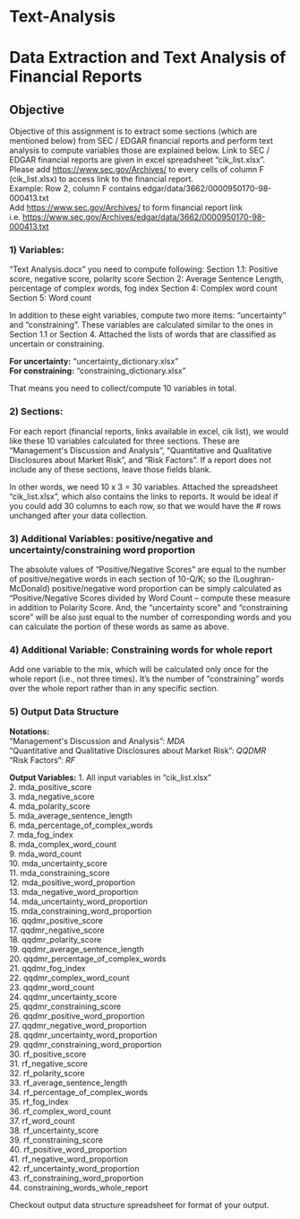 # Text-Analysis
# Data Extraction and Text Analysis of Financial Reports

## Objective
Objective of this assignment is to extract some sections (which are mentioned below) from SEC / EDGAR financial reports and perform text analysis to compute variables those are explained below. Link to SEC / EDGAR financial reports are given in excel spreadsheet “cik_list.xlsx”. 
Please add https://www.sec.gov/Archives/ to every cells of column F (cik_list.xlsx) to access link to the financial report.   
Example: Row 2, column F contains edgar/data/3662/0000950170-98-000413.txt  
Add https://www.sec.gov/Archives/ to form financial report link   
i.e. 
https://www.sec.gov/Archives/edgar/data/3662/0000950170-98-000413.txt 



###  1) Variables:
“Text Analysis.docx” you need to compute following: 
Section 1.1: Positive score, negative score, polarity score
Section 2: Average Sentence Length, percentage of complex words, fog index
Section 4: Complex word count
Section 5: Word count
 
In addition to these eight variables, compute two more items: “uncertainty” and “constraining”. These variables are calculated similar to the ones in Section 1.1 or Section 4. Attached the lists of words that are classified as uncertain or constraining.

**For uncertainty:** “uncertainty_dictionary.xlsx”  
**For constraining:** “constraining_dictionary.xlsx”

That means you need to collect/compute 10 variables in total.


### 2) Sections:
For each report (financial reports, links available in excel, cik list), we would like these 10 variables calculated for three sections. These are 
“Management's Discussion and Analysis”, 
“Quantitative and Qualitative Disclosures about Market Risk”, and 
“Risk Factors”. 
If a report does not include any of these sections, leave those fields blank.

In other words, we need 10 x 3 = 30 variables.
Attached the spreadsheet “cik_list.xlsx”, which also contains the links to reports. It would be ideal if you could add 30 columns to each row, so that we would have the # rows unchanged after your data collection.


### 3) Additional Variables: positive/negative and uncertainty/constraining word proportion 
The absolute values of “Positive/Negative Scores” are equal to the number of positive/negative words in each section of 10-Q/K; so the (Loughran-McDonald) positive/negative word proportion can be simply calculated as “Positive/Negative Scores divided by Word Count – compute these measure in addition to Polarity Score.  And, the “uncertainty score” and “constraining score” will be also just equal to the number of corresponding words and you can calculate the portion of these words as same as above.  

### 4) Additional Variable: Constraining words for whole report
Add one variable to the mix, which will be calculated only once for the whole report (i.e., not three times). It’s the number of “constraining” words over the whole report rather than in any specific section.

### 5) Output Data Structure

**Notations:**   
“Management's Discussion and Analysis”: *MDA*  
“Quantitative and Qualitative Disclosures about Market Risk”: *QQDMR*  
“Risk Factors”: *RF*  


**Output Variables:**
    1. All input variables in “cik_list.xlsx”   
    2. mda_positive_score  
    3. mda_negative_score  
    4. mda_polarity_score   
    5. mda_average_sentence_length  
    6. mda_percentage_of_complex_words  
    7. mda_fog_index  
    8. mda_complex_word_count  
    9. mda_word_count  
    10. mda_uncertainty_score  
    11. mda_constraining_score  
    12. mda_positive_word_proportion  
    13. mda_negative_word_proportion   
    14. mda_uncertainty_word_proportion  
    15. mda_constraining_word_proportion  
    16. qqdmr_positive_score  
    17. qqdmr_negative_score  
    18. qqdmr_polarity_score  
    19. qqdmr_average_sentence_length  
    20. qqdmr_percentage_of_complex_words  
    21. qqdmr_fog_index  
    22. qqdmr_complex_word_count  
    23. qqdmr_word_count  
    24. qqdmr_uncertainty_score  
    25. qqdmr_constraining_score  
    26. qqdmr_positive_word_proportion  
    27. qqdmr_negative_word_proportion   
    28. qqdmr_uncertainty_word_proportion  
    29. qqdmr_constraining_word_proportion  
    30. rf_positive_score  
    31. rf_negative_score  
    32. rf_polarity_score  
    33. rf_average_sentence_length  
    34. rf_percentage_of_complex_words  
    35. rf_fog_index  
    36. rf_complex_word_count  
    37. rf_word_count  
    38. rf_uncertainty_score  
    39. rf_constraining_score  
    40. rf_positive_word_proportion  
    41. rf_negative_word_proportion  
    42. rf_uncertainty_word_proportion  
    43. rf_constraining_word_proportion  
    44. constraining_words_whole_report  
    

Checkout output data structure spreadsheet for format of your output. 
